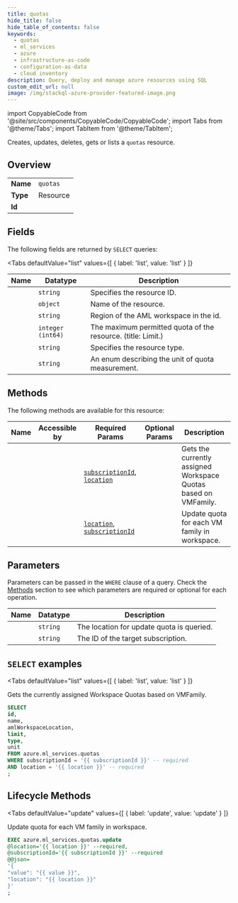 ```yaml
--- 
title: quotas
hide_title: false
hide_table_of_contents: false
keywords:
  - quotas
  - ml_services
  - azure
  - infrastructure-as-code
  - configuration-as-data
  - cloud inventory
description: Query, deploy and manage azure resources using SQL
custom_edit_url: null
image: /img/stackql-azure-provider-featured-image.png
---
```


import CopyableCode from '@site/src/components/CopyableCode/CopyableCode';
import Tabs from '@theme/Tabs';
import TabItem from '@theme/TabItem';

Creates, updates, deletes, gets or lists a <code>quotas</code> resource.

## Overview
<table><tbody>
<tr><td><b>Name</b></td><td><code>quotas</code></td></tr>
<tr><td><b>Type</b></td><td>Resource</td></tr>
<tr><td><b>Id</b></td><td><CopyableCode code="azure.ml_services.quotas" /></td></tr>
</tbody></table>

## Fields

The following fields are returned by `SELECT` queries:

<Tabs
    defaultValue="list"
    values={[
        { label: 'list', value: 'list' }
    ]}
>
<TabItem value="list">

<table>
<thead>
    <tr>
    <th>Name</th>
    <th>Datatype</th>
    <th>Description</th>
    </tr>
</thead>
<tbody>
<tr>
    <td><CopyableCode code="id" /></td>
    <td><code>string</code></td>
    <td>Specifies the resource ID.</td>
</tr>
<tr>
    <td><CopyableCode code="name" /></td>
    <td><code>object</code></td>
    <td>Name of the resource.</td>
</tr>
<tr>
    <td><CopyableCode code="amlWorkspaceLocation" /></td>
    <td><code>string</code></td>
    <td>Region of the AML workspace in the id.</td>
</tr>
<tr>
    <td><CopyableCode code="limit" /></td>
    <td><code>integer (int64)</code></td>
    <td>The maximum permitted quota of the resource. (title: Limit.)</td>
</tr>
<tr>
    <td><CopyableCode code="type" /></td>
    <td><code>string</code></td>
    <td>Specifies the resource type.</td>
</tr>
<tr>
    <td><CopyableCode code="unit" /></td>
    <td><code>string</code></td>
    <td>An enum describing the unit of quota measurement.</td>
</tr>
</tbody>
</table>
</TabItem>
</Tabs>

## Methods

The following methods are available for this resource:

<table>
<thead>
    <tr>
    <th>Name</th>
    <th>Accessible by</th>
    <th>Required Params</th>
    <th>Optional Params</th>
    <th>Description</th>
    </tr>
</thead>
<tbody>
<tr>
    <td><a href="#list"><CopyableCode code="list" /></a></td>
    <td><CopyableCode code="select" /></td>
    <td><a href="#parameter-subscriptionId"><code>subscriptionId</code></a>, <a href="#parameter-location"><code>location</code></a></td>
    <td></td>
    <td>Gets the currently assigned Workspace Quotas based on VMFamily.</td>
</tr>
<tr>
    <td><a href="#update"><CopyableCode code="update" /></a></td>
    <td><CopyableCode code="exec" /></td>
    <td><a href="#parameter-location"><code>location</code></a>, <a href="#parameter-subscriptionId"><code>subscriptionId</code></a></td>
    <td></td>
    <td>Update quota for each VM family in workspace.</td>
</tr>
</tbody>
</table>

## Parameters

Parameters can be passed in the `WHERE` clause of a query. Check the [Methods](#methods) section to see which parameters are required or optional for each operation.

<table>
<thead>
    <tr>
    <th>Name</th>
    <th>Datatype</th>
    <th>Description</th>
    </tr>
</thead>
<tbody>
<tr id="parameter-location">
    <td><CopyableCode code="location" /></td>
    <td><code>string</code></td>
    <td>The location for update quota is queried.</td>
</tr>
<tr id="parameter-subscriptionId">
    <td><CopyableCode code="subscriptionId" /></td>
    <td><code>string</code></td>
    <td>The ID of the target subscription.</td>
</tr>
</tbody>
</table>

## `SELECT` examples

<Tabs
    defaultValue="list"
    values={[
        { label: 'list', value: 'list' }
    ]}
>
<TabItem value="list">

Gets the currently assigned Workspace Quotas based on VMFamily.

```sql
SELECT
id,
name,
amlWorkspaceLocation,
limit,
type,
unit
FROM azure.ml_services.quotas
WHERE subscriptionId = '{{ subscriptionId }}' -- required
AND location = '{{ location }}' -- required
;
```
</TabItem>
</Tabs>


## Lifecycle Methods

<Tabs
    defaultValue="update"
    values={[
        { label: 'update', value: 'update' }
    ]}
>
<TabItem value="update">

Update quota for each VM family in workspace.

```sql
EXEC azure.ml_services.quotas.update 
@location='{{ location }}' --required, 
@subscriptionId='{{ subscriptionId }}' --required 
@@json=
'{
"value": "{{ value }}", 
"location": "{{ location }}"
}'
;
```
</TabItem>
</Tabs>
